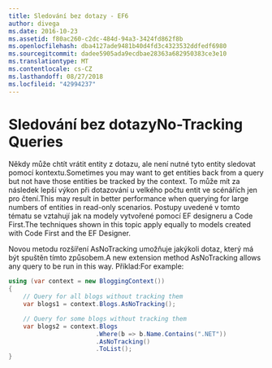 ```yaml
---
title: Sledování bez dotazy - EF6
author: divega
ms.date: 2016-10-23
ms.assetid: f80ac260-c2dc-484d-94a3-3424fd862f8b
ms.openlocfilehash: dba4127ade9481b40d4fd3c4323532ddfedf6980
ms.sourcegitcommit: dadee5905ada9ecdbae28363a682950383ce3e10
ms.translationtype: MT
ms.contentlocale: cs-CZ
ms.lasthandoff: 08/27/2018
ms.locfileid: "42994237"
---
```

# <a name="no-tracking-queries"></a><span data-ttu-id="42312-102">Sledování bez dotazy</span><span class="sxs-lookup"><span data-stu-id="42312-102">No-Tracking Queries</span></span>
<span data-ttu-id="42312-103">Někdy může chtít vrátit entity z dotazu, ale není nutné tyto entity sledovat pomocí kontextu.</span><span class="sxs-lookup"><span data-stu-id="42312-103">Sometimes you may want to get entities back from a query but not have those entities be tracked by the context.</span></span> <span data-ttu-id="42312-104">To může mít za následek lepší výkon při dotazování u velkého počtu entit ve scénářích jen pro čtení.</span><span class="sxs-lookup"><span data-stu-id="42312-104">This may result in better performance when querying for large numbers of entities in read-only scenarios.</span></span> <span data-ttu-id="42312-105">Postupy uvedené v tomto tématu se vztahují jak na modely vytvořené pomocí EF designeru a Code First.</span><span class="sxs-lookup"><span data-stu-id="42312-105">The techniques shown in this topic apply equally to models created with Code First and the EF Designer.</span></span>  

<span data-ttu-id="42312-106">Novou metodu rozšíření AsNoTracking umožňuje jakýkoli dotaz, který má být spuštěn tímto způsobem.</span><span class="sxs-lookup"><span data-stu-id="42312-106">A new extension method AsNoTracking allows any query to be run in this way.</span></span> <span data-ttu-id="42312-107">Příklad:</span><span class="sxs-lookup"><span data-stu-id="42312-107">For example:</span></span>  

``` csharp
using (var context = new BloggingContext())
{
    // Query for all blogs without tracking them
    var blogs1 = context.Blogs.AsNoTracking();

    // Query for some blogs without tracking them
    var blogs2 = context.Blogs
                        .Where(b => b.Name.Contains(".NET"))
                        .AsNoTracking()
                        .ToList();
}
```  
